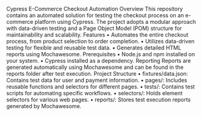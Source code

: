 Cypress E-Commerce Checkout Automation
Overview
This repository contains an automated solution for testing the checkout process on an e-commerce platform using Cypress. The project adopts a modular approach with data-driven testing and a Page Object Model (POM) structure for maintainability and scalability.
Features
•	Automates the entire checkout process, from product selection to order completion.
•	Utilizes data-driven testing for flexible and reusable test data.
•	Generates detailed HTML reports using Mochawesome.
Prerequisites
•	Node.js and npm installed on your system.
•	Cypress installed as a dependency.
Reporting
Reports are generated automatically using Mochawesome and can be found in the reports folder after test execution.
Project Structure
•	fixtures/data.json: Contains test data for user and payment information.
•	pages/: Includes reusable functions and selectors for different pages.
•	tests/: Contains test scripts for automating specific workflows.
•	selectors/: Holds element selectors for various web pages.
•	reports/: Stores test execution reports generated by Mochawesome.

